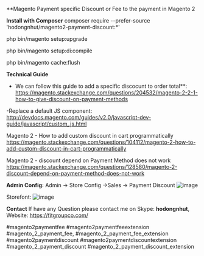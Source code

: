 **Magento Payment specific Discount or Fee to the payment in Magento 2

**Install with Composer**
composer require --prefer-source 'hodongnhut/magento2-payment-discount:*'

php bin/magento setup:upgrade

php bin/magento setup:di:compile

php bin/magento cache:flush

**Technical Guide**
- We can follow this guide to add a specific discocunt to order total**:
https://magento.stackexchange.com/questions/204532/magento-2-2-1-how-to-give-discount-on-payment-methods

-Replace a default JS component: http://devdocs.magento.com/guides/v2.0/javascript-dev-guide/javascript/custom_js.html

Magento 2 - How to add custom discount in cart programmatically
https://magento.stackexchange.com/questions/104112/magento-2-how-to-add-custom-discount-in-cart-programmatically

Magento 2 - discount depend on Payment Method does not work
https://magento.stackexchange.com/questions/128580/magento-2-discount-depend-on-payment-method-does-not-work

**Admin Config:**
Admin -> Store Config ->Sales -> Payment Discount
![image](https://user-images.githubusercontent.com/8769219/176577256-1c58109c-3fe2-42d8-aa60-746ada0c6554.png)

Storefont:
![image](https://user-images.githubusercontent.com/8769219/175768891-2cb93efa-0092-46df-b791-e3373a4fda47.png)

**Contact**
If have any Question please contact me on Skype: **hodongnhut**, Website: https://fitgroupco.com/

#magento2paymentfee
#magento2paymentfeeextension
#magento_2_payment_fee,
#magento_2_payment_fee_extension
#magento2paymentdiscount
#magento2paymentdiscountextension
#magento_2_payment_discount
#magento_2_payment_discount_extension



